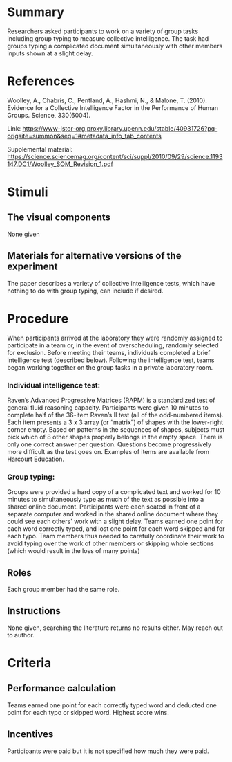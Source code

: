 # Summary
Researchers asked participants to work on a variety of group tasks including group typing to measure collective intelligence. The task had groups typing a complicated document simultaneously with other members inputs shown at a slight delay. 

# References
Woolley, A., Chabris, C., Pentland, A., Hashmi, N., & Malone, T. (2010). Evidence for a Collective Intelligence Factor in the Performance of Human Groups. Science, 330(6004).

Link: https://www-jstor-org.proxy.library.upenn.edu/stable/40931726?pq-origsite=summon&seq=1#metadata_info_tab_contents

Supplemental material: https://science.sciencemag.org/content/sci/suppl/2010/09/29/science.1193147.DC1/Woolley_SOM_Revision_1.pdf

# Stimuli
## The visual components
None given

## Materials for alternative versions of the experiment 
The paper describes a variety of collective intelligence tests, which have nothing to do with group typing, can include if desired.

# Procedure
When participants arrived at the laboratory they were randomly assigned to participate in a team or, in the event of overscheduling, randomly selected for exclusion. Before meeting their teams, individuals completed a brief intelligence test (described below). Following the intelligence test, teams began working together on the group tasks in a private laboratory room.

### Individual intelligence test:

Raven’s Advanced Progressive Matrices (RAPM) is a standardized test of general fluid reasoning capacity. Participants were given 10 minutes to complete half of the 36-item Raven’s II test (all of the odd-numbered items). Each item presents a 3 x 3 array (or “matrix”) of shapes with the lower-right corner empty. Based on patterns in the sequences of shapes, subjects must pick which of 8 other shapes properly belongs in the empty space. There is only one correct answer per question. Questions become progressively more difficult as the test goes on. Examples of items are available from Harcourt Education.

### Group typing:

Groups were provided a hard copy of a complicated text and worked for 10 minutes to simultaneously type as much of the text as possible into a shared online document. Participants were each seated in front of a separate computer and worked in the shared online document where they could see each others' work with a slight delay. Teams earned one point for each word correctly typed, and lost one point for each word skipped and for each typo. Team members thus needed to carefully coordinate their work to avoid typing over the work of other members or skipping whole sections (which would result in the loss of many points)

## Roles 
Each group member had the same role.

## Instructions
None given, searching the literature returns no results either. May reach out to author.

# Criteria
## Performance calculation
Teams earned one point for each correctly typed word and deducted one point for each typo or skipped word. Highest score wins.

## Incentives
Participants were paid but it is not specified how much they were paid.
